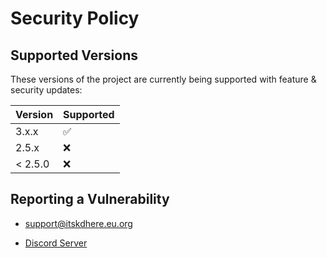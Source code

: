 # Security Policy

## Supported Versions
These versions of the project are currently being supported with feature & security updates:

| Version | Supported          |
| ------- | ------------------ |
| 3.x.x   | :white_check_mark: |
| 2.5.x   | :x:                |
| < 2.5.0 | :x:                |

## Reporting a Vulnerability

- [support@itskdhere.eu.org](mailto:support@itskdhere.eu.org)

- [Discord Server](https://redirect.itskdhere.workers.dev/server/support/invite)
